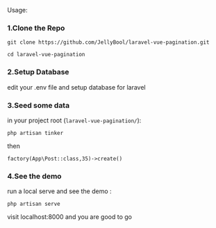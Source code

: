 Usage:

### 1.Clone the Repo

```
git clone https://github.com/JellyBool/laravel-vue-pagination.git

cd laravel-vue-pagination
```

### 2.Setup Database

edit your .env file and setup database for laravel

### 3.Seed some data

in your project root (`laravel-vue-pagination/`):

```
php artisan tinker
```
then 
```
factory(App\Post::class,35)->create()
```

### 4.See the demo
run a local serve and see the demo :
```
php artisan serve
```
visit localhost:8000 and you are good to go 
